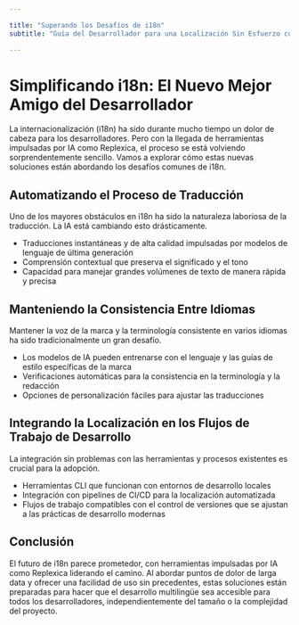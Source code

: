 ```yaml
---

title: "Superando los Desafíos de i18n"
subtitle: "Guía del Desarrollador para una Localización Sin Esfuerzo con Herramientas de IA como Replexica"

---
```




# Simplificando i18n: El Nuevo Mejor Amigo del Desarrollador


La internacionalización (i18n) ha sido durante mucho tiempo un dolor de cabeza para los desarrolladores. Pero con la llegada de herramientas impulsadas por IA como Replexica, el proceso se está volviendo sorprendentemente sencillo. Vamos a explorar cómo estas nuevas soluciones están abordando los desafíos comunes de i18n.


## Automatizando el Proceso de Traducción


Uno de los mayores obstáculos en i18n ha sido la naturaleza laboriosa de la traducción. La IA está cambiando esto drásticamente.

- Traducciones instantáneas y de alta calidad impulsadas por modelos de lenguaje de última generación
- Comprensión contextual que preserva el significado y el tono
- Capacidad para manejar grandes volúmenes de texto de manera rápida y precisa


## Manteniendo la Consistencia Entre Idiomas


Mantener la voz de la marca y la terminología consistente en varios idiomas ha sido tradicionalmente un gran desafío.

- Los modelos de IA pueden entrenarse con el lenguaje y las guías de estilo específicas de la marca
- Verificaciones automáticas para la consistencia en la terminología y la redacción
- Opciones de personalización fáciles para ajustar las traducciones


## Integrando la Localización en los Flujos de Trabajo de Desarrollo


La integración sin problemas con las herramientas y procesos existentes es crucial para la adopción.

- Herramientas CLI que funcionan con entornos de desarrollo locales
- Integración con pipelines de CI/CD para la localización automatizada
- Flujos de trabajo compatibles con el control de versiones que se ajustan a las prácticas de desarrollo modernas


## Conclusión


El futuro de i18n parece prometedor, con herramientas impulsadas por IA como Replexica liderando el camino. Al abordar puntos de dolor de larga data y ofrecer una facilidad de uso sin precedentes, estas soluciones están preparadas para hacer que el desarrollo multilingüe sea accesible para todos los desarrolladores, independientemente del tamaño o la complejidad del proyecto.
